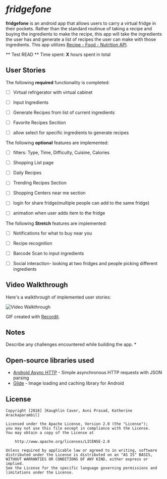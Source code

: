 # *fridgefone*

**fridgefone** is an android app that allows users to carry a virtual fridge in their pockets. Rather than the standard routinue of taking a recipe and buying the ingredients to make the recipe, this app will take the ingredients the user has and generate a list of recipes the user can make with those ingredients. This app utilizes [Recipe - Food - Nutrition API](https://market.mashape.com/spoonacular/recipe-food-nutrition#get-food-information). 

** Test READ **
Time spent: **X** hours spent in total
## User Stories

The following **required** functionality is completed:

* [ ] Virtual refrigerator with virtual cabinet
* [ ] Input Ingredients
* [ ] Generate Recipes from list of current ingredients
* [ ] Favorite Recipes Secition
* [ ] allow select for specific ingredients to generate recipes


The following **optional** features are implemented:

* [ ] filters: Type, Time, Difficulty, Cuisine, Calories
* [ ] Shopping List page
* [ ] Daily Recipes
* [ ] Trending Recipes Section
* [ ] Shopping Centers near me section
* [ ] login for share fridge(multiple people can add to the same fridge)
* [ ] animation when user adds item to the fridge


The following **Stretch** features are implemented:

* [ ] Notifications for what to buy near you
* [ ] Recipe recognition
* [ ] Barcode Scan to input ingredients
* [ ] Social interaction- looking at two fridges and people picking different ingredients



## Video Walkthrough

Here's a walkthrough of implemented user stories:

<img src='VIDEO GOES HERE' title='Video Walkthrough' width='' alt='Video Walkthrough' />

GIF created with [Recordit](http://recordit.co/).

## Notes

Describe any challenges encountered while building the app.
*

## Open-source libraries used

- [Android Async HTTP](https://github.com/loopj/android-async-http) - Simple asynchronous HTTP requests with JSON parsing
- [Glide](https://github.com/bumptech/glide) - Image loading and caching library for Android

## License

    Copyright [2018] [Kaughlin Caver, Avni Prasad, Katherine Arackaparambil]

    Licensed under the Apache License, Version 2.0 (the "License");
    you may not use this file except in compliance with the License.
    You may obtain a copy of the License at

        http://www.apache.org/licenses/LICENSE-2.0

    Unless required by applicable law or agreed to in writing, software
    distributed under the License is distributed on an "AS IS" BASIS,
    WITHOUT WARRANTIES OR CONDITIONS OF ANY KIND, either express or implied.
    See the License for the specific language governing permissions and
    limitations under the License.
